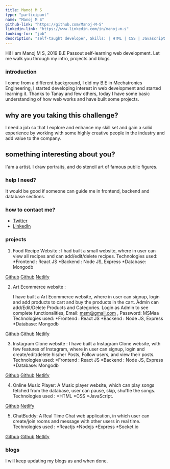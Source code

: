 ```yaml
---
title: Manoj M S
type: "participant"
name: "Manoj M S"
github-link: "https://github.com/Manoj-M-S"
linkedin-link: "https://www.linkedin.com/in/manoj-m-s"
looking-for: "job"
description: "self-taught developer, Skills: | HTML | CSS | Javascript | React JS | Node.js "
---
```


Hi! I am Manoj M S, 2019 B.E Passout self-learning web development. Let me walk you through my intro, projects and blogs.

### introduction

I come from a different background, I did my B.E in Mechatronics Engineering, I started developing interest in web development and started learning it. Thanks to Tanay and few others, today I have some basic understanding of how web works and have built some projects.

## why are you taking this challenge?

I need a job so that I explore and enhance my skill set and gain a solid experience by working with some highly creative people in the industry and add value to the company.

## something interesting about you?

I'am a artist. I draw portraits, and do stencil art of famous public figures.

### help I need?

It would be good if someone can guide me in frontend, backend and database sections.

### how to contact me?

- [Twitter](https://twitter.com/ManojMakarasu)
- [LinkedIn](https://www.linkedin.com/in/manoj-m-s)

### projects

1. Food Recipe Website :
   I had built a small website, where in user can view all recipes and can add/edit/delete recipes.
   Technologies used:
   *Frontend : React JS
   *Backend : Node JS, Express
   *Database: Mongodb

[Github](https://github.com/Manoj-M-S/Food-Recipe-Website-Frontend)
[Github](https://github.com/Manoj-M-S/Food-Recipe-Website-BackEnd)
[Netlify](https://manoj-recipe-website.netlify.app/)

2. Art Ecommerce website :

   I have built a Art Ecommerce website, where in user can signup, login and add products to cart and buy the products in the cart. Admin can add/Edit/Delete Products and Categories.
   Login as Admin to see complete functionalities, Email: msm@gmail.com , Password: MSMaa
   Technologies used:
   *Frontend : React JS
   *Backend : Node JS, Express
   *Database: Mongodb


[Github](https://github.com/Manoj-M-S/Art-client)
[Github](https://github.com/Manoj-M-S/Art-server)
[Netlify](https://art-website.netlify.app/)


3. Instagram Clone website :
   I have built a Instagram Clone website, with few features of Instagram, where in user can signup, login and create/edit/delete his/her Posts, Follow users, and view their posts.
   Technologies used:
   *Frontend : React JS
   *Backend : Node JS, Express
   *Database: Mongodb

[Github](https://github.com/Manoj-M-S/Clone-Client)
[Github](https://github.com/Manoj-M-S/Clone-Server)
[Netlify](https://manoj-instaclone.netlify.app/)

4. Online Music Player:
   A Music player website, which can play songs fetched from the database, user can pause, skip, shuffle the songs.
   Technologies used :
   *HTML
   *CSS
   *JavaScript.

[Github](https://github.com/Manoj-M-S/Music-Player)
[Netlify](https://manoj-musicplayer.netlify.app/)


5. ChatBuddy:
   A Real Time Chat web application, in which user can create/join rooms and message with other users in real time.
   Technologies used :
   *Reactjs
   *Nodejs
   *Express
   *Socket.io

[Github](https://github.com/Manoj-M-S/ChatBuddy-Client)
[Github](https://github.com/Manoj-M-S/ChatBuddy-Server)
[Netlify](https://manoj-chatbuddy.netlify.app/)


### blogs

I will keep updating my blogs as and when done.

